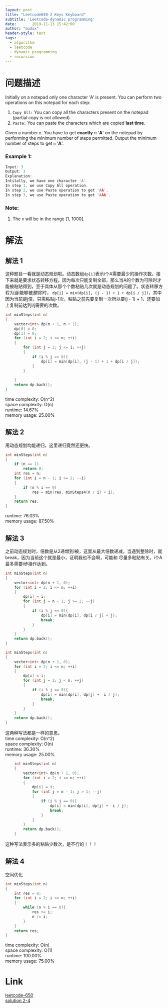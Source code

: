 ```yaml
---
layout: post
title: "Leetcode650-2 Keys Keyboard"
subtitle: 'Leetcode-dynamic programming'
date:       2019-11-13 15:42:00
author: "mudux"
header-style: text
tags:
  - algorithm
  - leetcode
  - dynamic programming
  - recursion
---
```


# 问题描述
Initially on a notepad only one character 'A' is present. You can perform two operations on this notepad for each step:
1. ``Copy All:`` You can copy all the characters present on the notepad (partial copy is not allowed).
2. ``Paste:`` You can paste the characters which are copied **last time**.

Given a number ``n``. You have to get **exactly** n '**A**' on the notepad by performing the minimum number of steps permitted. Output the minimum number of steps to get ``n`` '**A**'.
### Example 1:
```c++
Input: 3
Output: 3
Explanation:
Intitally, we have one character 'A'.
In step 1, we use Copy All operation.
In step 2, we use Paste operation to get 'AA'.
In step 3, we use Paste operation to get 'AAA'.
```
### Note:
1. The ``n`` will be in the range [1, 1000].

# 解法
## 解法 1
这种题目一看就是动态规划啦。动态数组``dp[i]``表示i个A需要最少的操作次数。接下来就是要求状态转移方程，因为每次只能复制全部，那么当A的个数为可除时才能被粘贴得到，至于具体从那个个数粘贴几次就是动态规划的问题了。状态转移方程为当i能够被j整除时， ``dp[i] = min(dp[i], (j - 1) + 1 + dp[i / j])``，其中因为当前是j倍，只需粘贴j-1次，粘贴之前先要复制一次所以要(j - 1) + 1，还要加上复制前达到i/j需要的次数。
```c++
int minSteps(int n)
{
	vector<int> dp(n + 1, n + 1);
	dp[0] = 0;
	dp[1] = 0;
	for (int i = 2; i <= n; ++i)
	{	
		for (int j = 2; j <= i; ++j)
		{
			if (i % j == 0){
				dp[i] = min(dp[i], (j - 1) + 1 + dp[i / j]);
			}
		}
		
	}
	return dp.back();
}
```
time complexity: O(n^2)  
space complexity: O(n)  
runtime: 14.67%  
memory usage: 25.00%  


## 解法 2
用动态规划均能递归，这里递归竟然还更快。
```c++
int minSteps(int n)
{
	if (n == 1)
		return 0;
	int res = n;
	for (int i = n - 1; i >= 2; --i)
	{
		if (n % i == 0)
			res = min(res, minSteps4(n / i) + i);
	}
	return res;
}
```
runtime: 76.03%  
memory usage: 87.50%  

## 解法 3
之前动态规划时，倍数是从2递增到i被，这里从最大倍数递减，当遇到整除时，就break，因为当前这个就是最小，证明我也不会啊，可能和
尽量多粘贴有关。i个A最多需要i步操作达到。
```c++
int minSteps(int n)
{
	vector<int> dp(n + 1, 0);
	for (int i = 2; i <= n; ++i)
	{
		dp[i] = i;
		for (int j = n - 1; j >= 2; --j)
		{
			if (i % j == 0){
				dp[i] = min(dp[i], dp[i / j] + j);
				break;
			}
		}
	}
	return dp.back();
}
```

```c++
int minSteps(int n)
{
	vector<int> dp(n + 1, 0);
	for (int i = 2; i <= n; ++i)
	{
		dp[i] = i;
		for (int j = 2; j < n; ++j)
		{
			if (i % j == 0){
				dp[i] = min(dp[i], dp[j] +  i / j);
				break;
			}
		}
	}
	return dp.back();
}
```
这两种写法都是一样的意思。   
time complexity: O(n^2)  
space complexity: O(n)  
runtime: 36.30%  
memory usage: 25.00%  

```c++
    int minSteps(int n)
    {
        vector<int> dp(n + 1, 0);
        for (int i = 2; i <= n; ++i)
        {
            dp[i] = i;
            for (int j = n - 1; j > 1; --j)
            {
                if (i % j == 0){
                    dp[i] = min(dp[i], dp[j] +  i / j);
                    break;
                }
            }
        }
        return dp.back();
    }
```
这种写法表示多的粘贴少数次，是不行的！！！

## 解法 4
空间优化
```c++
int minSteps(int n)
{
	int res = 0;
	for (int i = 2; i <= n; ++i)
	{
		while (n % i == 0){
			res += i;
			n /= i;
		}
	}
	return res;
}
```
time complexity: O(n)  
space complexity: O(1)  
runtime: 100.00%  
memory usage: 75.00%  

# Link
[leetcode-650](https://leetcode.com/problems/2-keys-keyboard/)  
[solution 2-4](https://www.cnblogs.com/grandyang/p/7439616.html)  